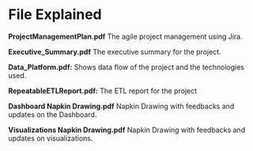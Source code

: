# File Explained

**ProjectManagementPlan.pdf** The agile project management using Jira.

**Executive_Summary.pdf** The executive summary for the project.

**Data_Platform.pdf:** Shows data flow of the project and the technologies used.

**RepeatableETLReport.pdf:** The ETL report for the project

**Dashboard Napkin Drawing.pdf** Napkin Drawing with feedbacks and updates on the Dashboard.

**Visualizations Napkin Drawing.pdf** Napkin Drawing with feedbacks and updates on visualizations.
